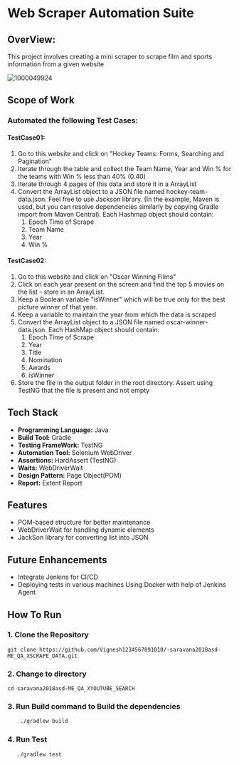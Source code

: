 # Web Scraper Automation Suite

## OverView:
This project involves creating a mini scraper to scrape film and sports information from a given website

![1000049924](https://github.com/user-attachments/assets/4099553d-f352-4610-a4e4-f1ace39ee8b5)



## Scope of Work

### Automated the following Test Cases:

#### TestCase01:

1. Go to this website and click on "Hockey Teams: Forms, Searching and Pagination"
2. Iterate through the table and collect the Team Name, Year and Win % for the teams with Win % less than 40% (0.40)
3. Iterate through 4 pages of this data and store it in a ArrayList
4. Convert the ArrayList object to a JSON file named hockey-team-data.json. Feel free to use Jackson library. (In the example, Maven is used, but you can resolve dependencies similarly by copying Gradle import from Maven Central). Each Hashmap object should contain:
    1. Epoch Time of Scrape
    2. Team Name
    3. Year
    4. Win %


#### TestCase02:

1. Go to this website and click on "Oscar Winning Films"
2. Click on each year present on the screen and find the top 5 movies on the list - store in an ArrayList.
3. Keep a Boolean variable "isWinner" which will be true only for the best picture winner of that year.
4. Keep a variable to maintain the year from which the data is scraped
5. Convert the ArrayList object to a JSON file named oscar-winner-data.json. Each HashMap object should contain:
    1. Epoch Time of Scrape
    2. Year
    3. Title
    4. Nomination
    5. Awards
    6. isWinner
6. Store the file in the output folder in the root directory. Assert using TestNG that the file is present and not empty

## Tech Stack
- **Programming Language:** Java
- **Build Tool:** Gradle
- **Testing FrameWork:** TestNG
- **Automation Tool:** Selenium WebDriver
- **Assertions:** HardAssert (TestNG)
- **Waits:** WebDriverWait
- **Design Pattern:** Page Object(POM)
- **Report:** Extent Report

## Features
- POM-based structure for better maintenance
- WebDriverWait for handling dynamic elements
- JackSon library for converting list into JSON 

## Future Enhancements
- Integrate Jenkins for CI/CD
- Deploying tests in various machines Using Docker with help of Jenkins Agent

## How To Run

### 1. Clone the Repository
    git clone https://github.com/Vignesh1234567891010/-saravana2018asd-ME_QA_XSCRAPE_DATA.git

### 2. Change to directory
    cd saravana2018asd-ME_QA_XYOUTUBE_SEARCH

### 3. Run Build command to Build the dependencies
```bash
    ./gradlew build   
   ```

### 4. Run Test
```bash 
   ./gradlew test 
